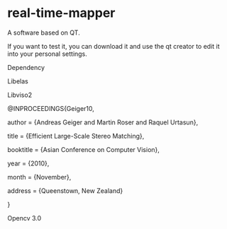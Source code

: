 # real-time-mapper
A software based on QT.

If you want to test it, you can download it and use the qt creator to edit it into your personal settings.

Dependency

Libelas

Libviso2

@INPROCEEDINGS{Geiger10,

 author = {Andreas Geiger and Martin Roser and Raquel Urtasun},
 
 title = {Efficient Large-Scale Stereo Matching},
 
 booktitle = {Asian Conference on Computer Vision},
 
 year = {2010},
 
 month = {November},
 
 address = {Queenstown, New Zealand}
 
}

Opencv 3.0
